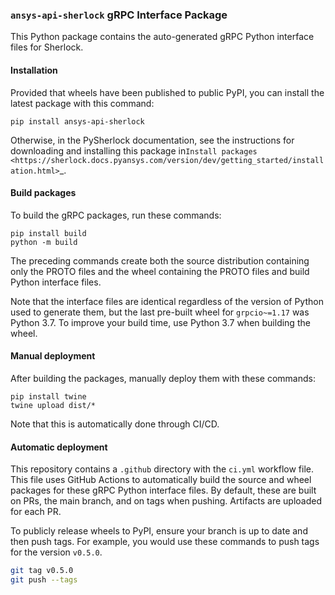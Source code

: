 ### ``ansys-api-sherlock`` gRPC Interface Package

This Python package contains the auto-generated gRPC Python interface files for
Sherlock.


#### Installation

Provided that wheels have been published to public PyPI, you can install the latest package
with this command:

```
pip install ansys-api-sherlock
```

Otherwise, in the PySherlock documentation, see the instructions for downloading and installing
this package in`Install packages <https://sherlock.docs.pyansys.com/version/dev/getting_started/installation.html>`_.


#### Build packages

To build the gRPC packages, run these commands:

```
pip install build
python -m build
```

The preceding commands create both the source distribution containing only the PROTO files
and the wheel containing the PROTO files and build Python interface files.

Note that the interface files are identical regardless of the version of Python
used to generate them, but the last pre-built wheel for ``grpcio~=1.17`` was
Python 3.7. To improve your build time, use Python 3.7 when building the
wheel.


#### Manual deployment

After building the packages, manually deploy them with these commands:

```
pip install twine
twine upload dist/*
```

Note that this is automatically done through CI/CD.


#### Automatic deployment

This repository contains a ``.github`` directory with the ``ci.yml`` workflow
file. This file uses GitHub Actions to automatically build the
source and wheel packages for these gRPC Python interface files. By default,
these are built on PRs, the main branch, and on tags when pushing. Artifacts
are uploaded for each PR.

To publicly release wheels to PyPI, ensure your branch is up to date and then
push tags. For example, you would use these commands to push tags for the
version ``v0.5.0``.

```bash
git tag v0.5.0
git push --tags
```

